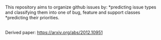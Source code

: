 This repository aims to organize github issues by:
*predicting issue types and classifying them into one of bug, feature and support classes
*predicting their priorities.
<br /><br />

Derived paper: https://arxiv.org/abs/2012.10951 
